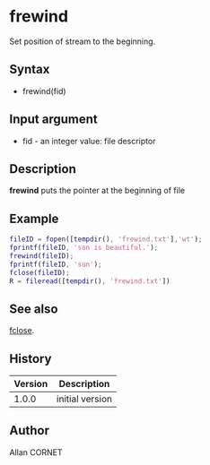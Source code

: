 

# frewind

Set position of stream to the beginning.

## Syntax

- frewind(fid)

## Input argument

 - fid - an integer value: file descriptor

## Description


  <p><b>frewind</b> puts the pointer at the beginning of file</p>


## Example

```matlab
fileID = fopen([tempdir(), 'frewind.txt'],'wt');
fprintf(fileID, 'son is beautiful.');
frewind(fileID);
fprintf(fileID, 'sun');
fclose(fileID);
R = fileread([tempdir(), 'frewind.txt'])
```

## See also

[fclose](fclose.md).
## History

|Version|Description|
|------|------|
|1.0.0|initial version|


## Author

Allan CORNET




